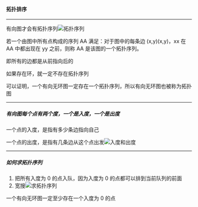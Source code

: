 #### 拓扑排序

-------------

有向图才会有拓扑序列![拓扑序列](C:\Users\冬黎\OneDrive\图片\算法基础课\算法基础课第三讲\拓扑序列.png)

若一个由图中所有点构成的序列 AA 满足：对于图中的每条边 (x,y)(x,y)，xx 在 AA 中都出现在 yy 之前，则称 AA 是该图的一个拓扑序列。

即所有的边都是从前指向后的

如果存在环，就一定不存在拓扑序列

可以证明，一个有向无环图一定存在一个拓扑序列，所以有向无环图也被称为拓扑图

--------------

##### 有向图每个点有两个度，一个是入度，一个是出度

一个点的入度，是指有多少条边指向自己

一个点的出度，是指有几条边从这个点出发![入度和出度](C:\Users\冬黎\OneDrive\图片\算法基础课\算法基础课第三讲\入度和出度.png)

----------

##### 如何求拓扑序列

1. 把所有入度为 0 的点入队，因为入度为 0 的点都可以排到当前队列的前面
2. 宽搜![求拓扑序列](C:\Users\冬黎\OneDrive\图片\算法基础课\算法基础课第三讲\求拓扑序列.png)

一个有向无环图一定至少存在一个入度为 0 的点